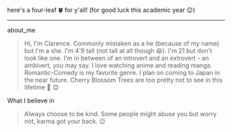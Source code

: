 here's a four-leaf :four_leaf_clover: for y'all! (for good luck this academic year :wink:)
***
about_me
> Hi, I'm Clarence. Commonly mistaken as a he (because of my name) but I'm a she. I'm 4'9 tall (not tall at all though :laughing:). I'm 21 but don't look like one. I'm in between of an introvert and an extrovert - an ambivert, you may say. I love watching anime and reading manga. Romantic-Comedy is my favorite genre. I plan on coming to Japan in the near future. Cherry Blossom Trees are too pretty not to see in this lifetime :cherry_blossom: :blush:

What I believe in
> Always choose to be kind. Some people might abuse you but worry not, karma got your back. :wink:
